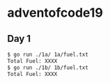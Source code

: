 # adventofcode19

## Day 1

```bash
$ go run ./1a/ 1a/fuel.txt 
Total Fuel: XXXX
$ go run ./1b/ 1b/fuel.txt 
Total Fuel: XXXX
```
